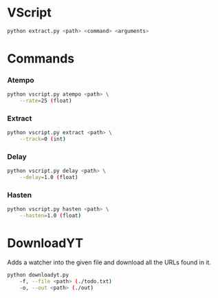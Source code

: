 # VScript

```sh
python extract.py <path> <command> <arguments>
```

# Commands

### Atempo

```sh
python vscript.py atempo <path> \
    --rate=25 (float)
```

### Extract

```sh
python vscript.py extract <path> \
    --track=0 (int)
```

### Delay

```sh
python vscript.py delay <path> \
    --delay=1.0 (float)
```

### Hasten

```sh
python vscript.py hasten <path> \
    --hasten=1.0 (float)
```

# DownloadYT
Adds a watcher into the given file and download all the URLs found in it.

```sh
python downloadyt.py 
    -f, --file <path> (./todo.txt)
    -o, --out <path> (./out)

```